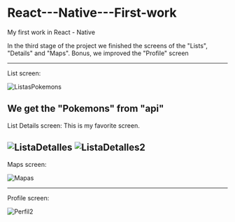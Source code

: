 # React---Native---First-work
My first work in React - Native

In the third stage of the project we finished the screens of the "Lists", "Details" and "Maps". Bonus, we improved the "Profile" screen

--------------------------------------------------------------------------------------------------------
List screen:

![ListasPokemons](https://user-images.githubusercontent.com/89277900/211172481-f9fb543b-c611-4dab-9999-6807efeb94c0.png)

We get the "Pokemons" from "api"
--------------------------------------------------------------------------------------------------------
List Details screen:
This is my favorite screen.

![ListaDetalles](https://user-images.githubusercontent.com/89277900/211172521-2c6b52bd-a9cd-4433-b070-851c44399389.png)
![ListaDetalles2](https://user-images.githubusercontent.com/89277900/211172524-636b182f-0bf7-4d5d-a806-a185a1dce007.png)
--------------------------------------------------------------------------------------------------------
Maps screen:

![Mapas](https://user-images.githubusercontent.com/89277900/211172580-3d838d49-3323-4f45-bb99-fdcc089cebf2.png)

--------------------------------------------------------------------------------------------------------
Profile screen:

![Perfil2](https://user-images.githubusercontent.com/89277900/211172592-87f8f462-125e-4c1f-be22-a54a40bb2c26.png)
